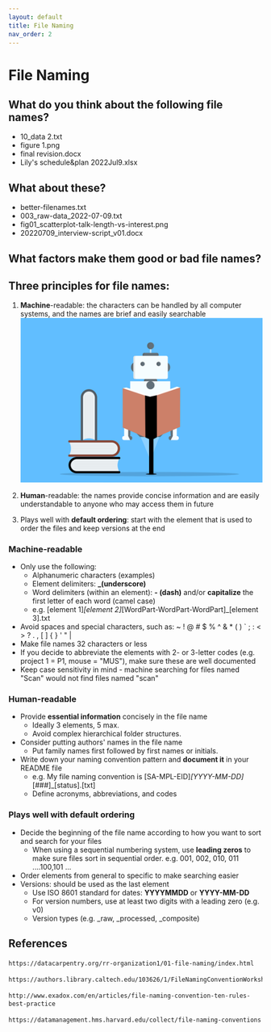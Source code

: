 ```yaml
---
layout: default
title: File Naming
nav_order: 2
---
```


# File Naming

## What do you think about the following file names?

- 10_data 2.txt
- figure 1.png
- final revision.docx
- Lily's schedule&plan 2022Jul9.xlsx

## What about these?
- better-filenames.txt
- 003_raw-data_2022-07-09.txt
- fig01_scatterplot-talk-length-vs-interest.png
- 20220709_interview-script_v01.docx

## What factors make them good or bad file names?

## Three principles for file names:

1. **Machine**-readable: the characters can be handled by all computer systems, and the names are brief and easily searchable 
![](figures/machine-reading.png)

2. **Human**-readable: the names provide concise information and are easily understandable to anyone who may access them in future

3. Plays well with **default ordering**: start with the element that is used to order the files and keep versions at the end


### Machine-readable

- Only use the following:
  - Alphanumeric characters (examples)
  - Element delimiters: **_(underscore)**
  - Word delimiters (within an element): **- (dash)** and/or **capitalize** the first letter of each word (camel case)
  - e.g. [element 1]_[element 2]_[WordPart-WordPart-WordPart]_[element 3].txt
- Avoid spaces and special characters, such as: ~ ! @ # $ % ^ & * ( ) ` ; : < > ? . , [ ] { } ' " | 
- Make file names 32 characters or less
- If you decide to abbreviate the elements with 2- or 3-letter codes (e.g. project 1 = P1, mouse = "MUS"), make sure these are well documented 
- Keep case sensitivity in mind - machine searching for files named "Scan" would not find files named "scan"

### Human-readable

- Provide **essential information** concisely in the file name
  - Ideally 3 elements, 5 max.
  - Avoid complex hierarchical folder structures.
- Consider putting authors' names in the file name
  - Put family names first followed by first names or initials.
- Write down your naming convention pattern and **document it** in your README file
  - e.g. My file naming convention is [SA-MPL-EID]_[YYYY-MM-DD]_[###]_[status].[txt]
  - Define acronyms, abbreviations, and codes


### Plays well with default ordering 

- Decide the beginning of the file name according to how you want to sort and search for your files
  - When using a sequential numbering system, use **leading zeros** to make sure files sort in sequential order. e.g. 001, 002, 010, 011 ....100,101 ...
- Order elements from general to specific to make searching easier
- Versions: should be used as the last element
  - Use ISO 8601 standard for dates: **YYYYMMDD** or **YYYY-MM-DD** 
  - For version numbers, use at least two digits with a leading zero (e.g. v0)
  - Version types (e.g. _raw, _processed, _composite)



## References

    https://datacarpentry.org/rr-organization1/01-file-naming/index.html

    https://authors.library.caltech.edu/103626/1/FileNamingConventionWorksheet_Caltech.pdf

    http://www.exadox.com/en/articles/file-naming-convention-ten-rules-best-practice

    https://datamanagement.hms.harvard.edu/collect/file-naming-conventions